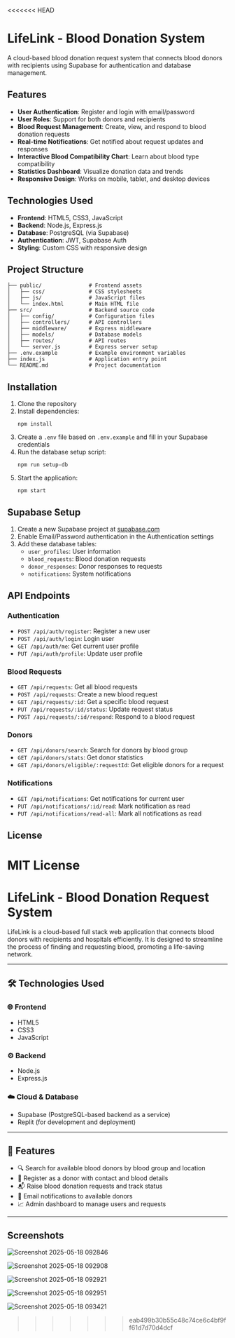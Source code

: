 <<<<<<< HEAD
# LifeLink - Blood Donation System

A cloud-based blood donation request system that connects blood donors with recipients using Supabase for authentication and database management.

## Features

- **User Authentication**: Register and login with email/password
- **User Roles**: Support for both donors and recipients
- **Blood Request Management**: Create, view, and respond to blood donation requests
- **Real-time Notifications**: Get notified about request updates and responses
- **Interactive Blood Compatibility Chart**: Learn about blood type compatibility
- **Statistics Dashboard**: Visualize donation data and trends
- **Responsive Design**: Works on mobile, tablet, and desktop devices

## Technologies Used

- **Frontend**: HTML5, CSS3, JavaScript
- **Backend**: Node.js, Express.js
- **Database**: PostgreSQL (via Supabase)
- **Authentication**: JWT, Supabase Auth
- **Styling**: Custom CSS with responsive design

## Project Structure

```
├── public/               # Frontend assets
│   ├── css/              # CSS stylesheets
│   ├── js/               # JavaScript files
│   └── index.html        # Main HTML file
├── src/                  # Backend source code
│   ├── config/           # Configuration files
│   ├── controllers/      # API controllers
│   ├── middleware/       # Express middleware
│   ├── models/           # Database models
│   ├── routes/           # API routes
│   └── server.js         # Express server setup
├── .env.example          # Example environment variables
├── index.js              # Application entry point
└── README.md             # Project documentation
```

## Installation

1. Clone the repository
2. Install dependencies:
   ```
   npm install
   ```
3. Create a `.env` file based on `.env.example` and fill in your Supabase credentials
4. Run the database setup script:
   ```
   npm run setup-db
   ```
5. Start the application:
   ```
   npm start
   ```

## Supabase Setup

1. Create a new Supabase project at [supabase.com](https://supabase.com)
2. Enable Email/Password authentication in the Authentication settings
3. Add these database tables:
   - `user_profiles`: User information
   - `blood_requests`: Blood donation requests
   - `donor_responses`: Donor responses to requests
   - `notifications`: System notifications

## API Endpoints

### Authentication
- `POST /api/auth/register`: Register a new user
- `POST /api/auth/login`: Login user
- `GET /api/auth/me`: Get current user profile
- `PUT /api/auth/profile`: Update user profile

### Blood Requests
- `GET /api/requests`: Get all blood requests
- `POST /api/requests`: Create a new blood request
- `GET /api/requests/:id`: Get a specific blood request
- `PUT /api/requests/:id/status`: Update request status
- `POST /api/requests/:id/respond`: Respond to a blood request

### Donors
- `GET /api/donors/search`: Search for donors by blood group
- `GET /api/donors/stats`: Get donor statistics
- `GET /api/donors/eligible/:requestId`: Get eligible donors for a request

### Notifications
- `GET /api/notifications`: Get notifications for current user
- `PUT /api/notifications/:id/read`: Mark notification as read
- `PUT /api/notifications/read-all`: Mark all notifications as read

## License

MIT License
=======
# LifeLink - Blood Donation Request System

LifeLink is a cloud-based full stack web application that connects blood donors with recipients and hospitals efficiently. It is designed to streamline the process of finding and requesting blood, promoting a life-saving network.


---

## 🛠️ Technologies Used

### 🌐 Frontend
- HTML5
- CSS3
- JavaScript

### ⚙️ Backend
- Node.js
- Express.js

### ☁️ Cloud & Database
- Supabase (PostgreSQL-based backend as a service)
- Replit (for development and deployment)

---

## 🚀 Features

- 🔍 Search for available blood donors by blood group and location
- 📝 Register as a donor with contact and blood details
- 📬 Raise blood donation requests and track status
- 📢 Email notifications to available donors
- 📈 Admin dashboard to manage users and requests

---
## Screenshots

![Screenshot 2025-05-18 092846](https://github.com/user-attachments/assets/eff56542-6216-418e-b517-8d3d713a4bba)

![Screenshot 2025-05-18 092908](https://github.com/user-attachments/assets/b861b108-339b-4fe6-a6f8-561b9ce7ba6d)


![Screenshot 2025-05-18 092921](https://github.com/user-attachments/assets/3a387dd0-7570-44c3-ba0c-0f840ed66adb)


![Screenshot 2025-05-18 092951](https://github.com/user-attachments/assets/0885b50a-d74c-42b2-9121-fd211fa4e667)


![Screenshot 2025-05-18 093421](https://github.com/user-attachments/assets/0107e90d-ff27-4bdf-b828-4a24143093aa)












>>>>>>> eab499b30b55c48c74ce6c4bf9ff61d7d70d4dcf
